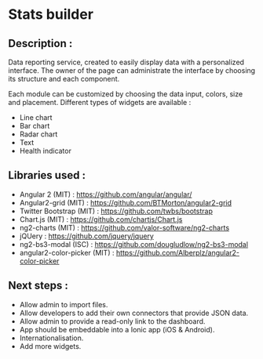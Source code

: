 
# Stats builder


## Description :
Data reporting service, created to easily display data with a personalized interface.
The owner of the page can administrate the interface by choosing its structure and each component.

Each module can be customized by choosing the data input, colors, size and placement.
Different types of widgets are available :

 - Line chart
 - Bar chart
 - Radar chart
 - Text
 - Health indicator

## Libraries used  :

 - Angular 2 (MIT) : https://github.com/angular/angular/
 - Angular2-grid  (MIT) : https://github.com/BTMorton/angular2-grid
 - Twitter Bootstrap (MIT) : https://github.com/twbs/bootstrap
 -  Chart.js (MIT) : https://github.com/chartjs/Chart.js
 - ng2-charts (MIT) : https://github.com/valor-software/ng2-charts
 - jQUery : https://github.com/jquery/jquery
 - ng2-bs3-modal (ISC) : https://github.com/dougludlow/ng2-bs3-modal
 - angular2-color-picker (MIT) : https://github.com/Alberplz/angular2-color-picker

## Next steps :
- Allow admin to import files.
- Allow developers to add their own connectors that provide JSON data.
- Allow admin to provide a read-only link to the dashboard.
- App should be embeddable into a Ionic app (iOS & Android).
- Internationalisation.
- Add more widgets.
